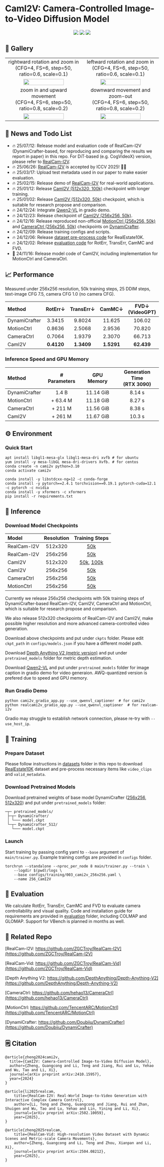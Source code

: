 # CamI2V: Camera-Controlled Image-to-Video Diffusion Model

<div align="center">
    <a href="https://arxiv.org/abs/2410.15957"><img src="https://img.shields.io/static/v1?label=arXiv&message=2410.15957&color=b21d1a"></a>
    <a href="https://zgctroy.github.io/CamI2V"><img src="https://img.shields.io/static/v1?label=Project&message=Page&color=green"></a>
    <a href="https://huggingface.co/MuteApo/CamI2V/tree/main"><img src="https://img.shields.io/static/v1?label=HuggingFace&message=Checkpoints&color=blue"></a>
</div>

## 🎥 Gallery

<table>
    <tr>
        <td align="center">
            rightward rotation and zoom in<br>(CFG=4, FS=6, step=50, ratio=0.6, scale=0.1)
        </td>
        <td align="center">
            leftward rotation and zoom in<br>(CFG=4, FS=6, step=50, ratio=0.6, scale=0.1)
        </td>
    </tr>
    <tr>
        <td align="center">
            <img src="https://github.com/user-attachments/assets/74a764f4-0631-4fbe-94b9-af51057f99a5" width="75%">
        </td>
        <td align="center">
            <img src="https://github.com/user-attachments/assets/99309759-8355-4ee1-95c4-897f01c46720" width="75%">
        </td>
    </tr>
    <tr>
        <td align="center">
            zoom in and upward movement<br>(CFG=4, FS=6, step=50, ratio=0.8, scale=0.2)
        </td>
        <td align="center">
            downward movement and zoom-out<br>(CFG=4, FS=6, step=50, ratio=0.8, scale=0.2)
        </td>
    </tr>
    <tr>
        <td align="center">
            <img src="https://github.com/user-attachments/assets/aef4cc2e-fd7e-46db-82bc-a7e59aab5963" width="75%">
        </td>
        <td align="center">
            <img src="https://github.com/user-attachments/assets/f204992a-d729-492c-a663-85f9b80680f5" width="75%">
        </td>
    </tr>
</table>

## 🌟 News and Todo List

- 🔥 25/07/12: Release model and evaluation code of RealCam-I2V (DynamiCrafter-based, for reproducing and comparing the results we report in paper) in this repo. For DiT-based (e.g. CogVideoX) version, please refer to [RealCam-I2V](https://github.com/ZGCTroy/RealCam-I2V).
- 🔥 25/06/26: [RealCam-I2V](https://github.com/ZGCTroy/RealCam-I2V) is accepted by ICCV 2025! 🎉🎉
- 🔥 25/03/17: Upload test metadata used in our paper to make easier evaluation.
- 🔥 25/02/15: Release demo of [RealCam-I2V](https://zgctroy.github.io/RealCam-I2V/) for real-world applications.
- 🔥 25/01/12: Release [CamI2V (512x320, 100k)](https://huggingface.co/MuteApo/CamI2V/blob/main/512_cami2v_100k.pt) checkpoint with longer training.
- 🔥 25/01/02: Release [CamI2V (512x320, 50k)](https://huggingface.co/MuteApo/CamI2V/blob/main/512_cami2v_50k.pt) checkpoint, which is suitable for research propose and comparison.
- 🔥 24/12/24: Integrate [Qwen2-VL](https://github.com/QwenLM/Qwen2-VL) in gradio demo.
- 🔥 24/12/23: Release checkpoint of [CamI2V (256x256, 50k)](https://huggingface.co/MuteApo/CamI2V/blob/main/256_cami2v.pt).
- 🔥 24/12/16: Release reproduced non-official [MotionCtrl (256x256, 50k)](https://huggingface.co/MuteApo/CamI2V/blob/main/256_motionctrl.pt) and [CameraCtrl (256x256, 50k)](https://huggingface.co/MuteApo/CamI2V/blob/main/256_cameractrl.pt) checkpoints on [DynamiCrafter](https://github.com/Doubiiu/DynamiCrafter).
- 🔥 24/12/09: Release training configs and scripts.
- 🔥 24/12/06: Release [dataset pre-process code](datasets) for RealEstate10K.
- 🔥 24/12/02: Release [evaluation code](evaluation) for RotErr, TransErr, CamMC and FVD.
- 🌱 24/11/16: Release model code of CamI2V, including implementation for MotionCtrl and CameraCtrl.

## 📈 Performance

Measured under 256x256 resolution, 50k training steps, 25 DDIM steps, text-image CFG 7.5, camera CFG 1.0 (no camera CFG).

| Method        |  RotErr↓   | TransErr↓  |   CamMC↓   | FVD↓<br>(VideoGPT) | FVD↓<br>(StyleGAN) |
| :------------ | :--------: | :--------: | :--------: | :----------------: | :----------------: |
| DynamiCrafter |   3.3415   |   9.8024   |   11.625   |       106.02       |       92.196       |
| MotionCtrl    |   0.8636   |   2.5068   |   2.9536   |       70.820       |       60.363       |
| CameraCtrl    |   0.7064   |   1.9379   |   2.3070   |       66.713       |       57.644       |
| CamI2V        | **0.4120** | **1.3409** | **1.5291** |     **62.439**     |     **53.361**     |

### Inference Speed and GPU Memory

| Method        | # Parameters | GPU Memory | Generation Time<br>(RTX 3090) |
| :------------ | :----------: | :--------: | :---------------------------: |
| DynamiCrafter |    1.4 B     | 11.14 GiB  |            8.14 s             |
| MotionCtrl    |   + 63.4 M   | 11.18 GiB  |            8.27 s             |
| CameraCtrl    |   + 211 M    | 11.56 GiB  |            8.38 s             |
| CamI2V        |   + 261 M    | 11.67 GiB  |            10.3 s             |

## ⚙️ Environment

### Quick Start

```shell
apt install libgl1-mesa-glx libgl1-mesa-dri xvfb # for ubuntu
yum install -y mesa-libGL mesa-dri-drivers Xvfb. # for centos
conda create -n cami2v python=3.10
conda activate cami2v

conda install -y libstdcxx-ng=12 -c conda-forge
conda install -y pytorch==2.4.1 torchvision==0.19.1 pytorch-cuda=12.1 -c pytorch -c nvidia
conda install -y xformers -c xformers
pip install -r requirements.txt
```

## 💫 Inference

### Download Model Checkpoints

| Model       | Resolution |                                                                    Training Steps                                                                    |
| :---------- | :--------: | :--------------------------------------------------------------------------------------------------------------------------------------------------: |
| RealCam-I2V |  512x320   |                                [50k](https://huggingface.co/MuteApo/CamI2V/blob/main/512_realcam-i2v_50k.safetensors)                                |
| RealCam-I2V |  256x256   |                                [50k](https://huggingface.co/MuteApo/CamI2V/blob/main/256_realcam-i2v_50k.safetensors)                                |
| CamI2V      |  512x320   | [50k](https://huggingface.co/MuteApo/CamI2V/blob/main/512_cami2v_50k.pt), [100k](https://huggingface.co/MuteApo/CamI2V/blob/main/512_cami2v_100k.pt) |
| CamI2V      |  256x256   |                                         [50k](https://huggingface.co/MuteApo/CamI2V/blob/main/256_cami2v.pt)                                         |
| CameraCtrl  |  256x256   |                                       [50k](https://huggingface.co/MuteApo/CamI2V/blob/main/256_cameractrl.pt)                                       |
| MotionCtrl  |  256x256   |                                       [50k](https://huggingface.co/MuteApo/CamI2V/blob/main/256_motionctrl.pt)                                       |

Currently we release 256x256 checkpoints with 50k training steps of DynamiCrafter-based RealCam-I2V, CamI2V, CameraCtrl and MotionCtrl, which is suitable for research propose and comparison.

We also release 512x320 checkpoints of RealCam-I2V and CamI2V, make possible higher resolution and more advanced camera-controlled video generation.

Download above checkpoints and put under `ckpts` folder.
Please edit `ckpt_path` in `configs/models.json` if you have a different model path.

Download [Depth Anything V2 (metric version)](depth-anything/Depth-Anything-V2-Metric-Hypersim-Large) and put under `pretrained_models` folder for metric depth estimation.

Download [Qwen2-VL](https://huggingface.co/Qwen/Qwen2-VL-7B-Instruct-AWQ) and put under `pretrained_models` folder for image caption in gradio demo for video generaion.
AWQ-quantized version is prefered due to speed and GPU memory.


### Run Gradio Demo

```shell
python cami2v_gradio_app.py --use_qwenvl_captioner  # for cami2v
python realcami2v_gradio_app.py --use_qwenvl_captioner  # for realcam-i2v
```

Gradio may struggle to establish network connection, please re-try with `--use_host_ip`.

## 🚀 Training

### Prepare Dataset

Please follow instructions in [datasets](datasets) folder in this repo to download [RealEstate10K](https://google.github.io/realestate10k) dataset and pre-process necessary items like `video_clips` and `valid_metadata`.

### Download Pretrained Models

Download pretrained weights of base model DynamiCrafter ([256x256](https://huggingface.co/Doubiiu/DynamiCrafter), [512x320](https://huggingface.co/Doubiiu/DynamiCrafter_512)) and put under `pretrained_models` folder:

```shell
─┬─ pretrained_models/
 ├─┬─ DynamiCrafter/
 │ └─── model.ckpt
 └─┬─ DynamiCrafter_512/
   └─── model.ckpt
```

### Launch

Start training by passing config yaml to `--base` argument of `main/trainer.py`. Example training configs are provided in `configs` folder.

```shell
torchrun --standalone --nproc_per_node 8 main/trainer.py --train \
    --logdir $(pwd)/logs \
    --base configs/training/003_cami2v_256x256.yaml \
    --name 256_CamI2V
```

## 🔧 Evaluation

We calculate RotErr, TransErr, CamMC and FVD to evaluate camera controllability and visual quality. 
Code and installation guide for requirements are provided in [evaluation](evaluation) folder, including COLMAP and GLOMAP.
Support for VBench is planned in months as well.

## 🤗 Related Repo

[RealCam-I2V: https://github.com/ZGCTroy/RealCam-I2V](https://github.com/ZGCTroy/RealCam-I2V)

[RealCam-Vid: https://github.com/ZGCTroy/RealCam-Vid](https://github.com/ZGCTroy/RealCam-Vid)

[Depth Anything V2: https://github.com/DepthAnything/Depth-Anything-V2](https://github.com/DepthAnything/Depth-Anything-V2)

[CameraCtrl: https://github.com/hehao13/CameraCtrl](https://github.com/hehao13/CameraCtrl)

[MotionCtrl: https://github.com/TencentARC/MotionCtrl](https://github.com/TencentARC/MotionCtrl)

[DynamiCrafter: https://github.com/Doubiiu/DynamiCrafter](https://github.com/Doubiiu/DynamiCrafter)

## 🗒️ Citation

```
@article{zheng2024cami2v,
  title={CamI2V: Camera-Controlled Image-to-Video Diffusion Model},
  author={Zheng, Guangcong and Li, Teng and Jiang, Rui and Lu, Yehao and Wu, Tao and Li, Xi},
  journal={arXiv preprint arXiv:2410.15957},
  year={2024}
}

@article{li2025realcam,
    title={RealCam-I2V: Real-World Image-to-Video Generation with Interactive Complex Camera Control}, 
    author={Li, Teng and Zheng, Guangcong and Jiang, Rui and Zhan, Shuigen and Wu, Tao and Lu, Yehao and Lin, Yining and Li, Xi},
    journal={arXiv preprint arXiv:2502.10059},
    year={2025},
}

@article{zheng2025realcam,
    title={RealCam-Vid: High-resolution Video Dataset with Dynamic Scenes and Metric-scale Camera Movements}, 
    author={Zheng, Guangcong and Li, Teng and Zhou, Xianpan and Li, Xi},
    journal={arXiv preprint arXiv:2504.08212},
    year={2025},
}
```
